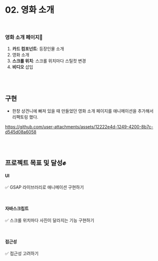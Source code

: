 
# 02. 영화 소개

<br/>

### 영화 소개 페이지📌
1. **카드 컴포넌트**: 등장인물 소개
2. 영화 소개
3. **스크롤 위치**: 스크롤 위치마다 스틸컷 변경
4. **비디오** 삽입

<br/><br/>

## 구현
 - 한창 상견니에 빠져 있을 때 만들었던 영화 소개 페이지를 애니메이션을 추가해서 리팩토링 했다. 

https://github.com/user-attachments/assets/12222e4d-1249-4200-8b7c-d545d08a6058


<br/><br/>

## 프로젝트 목표 및 달성✊

#### UI
✅ GSAP 라이브러리로 애니메이션 구현하기

<br/>

#### 자바스크립트 
✅ 스크롤 위치마다 사진이 달라지는 기능 구현하기

<br/>

#### 접근성
✅ 접근성 고려하기

<br/><br/><br/>

